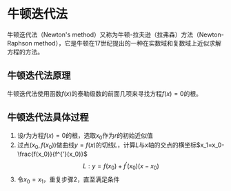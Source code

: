 # 牛顿迭代法
牛顿迭代法（Newton's method）又称为牛顿-拉夫逊（拉弗森）方法（Newton-Raphson method），它是牛顿在17世纪提出的一种在实数域和复数域上近似求解方程的方法。
## 牛顿迭代法原理
牛顿迭代法使用函数$f(x)$的泰勒级数的前面几项来寻找方程$f(x)=0$的根。
## 牛顿迭代法具体过程
1. 设$r$为方程$f(x)=0$的根，选取$x_0$作为$r$的初始近似值
2. 过点$(x_0,f(x_0))$做曲线$y=f(x)$的切线$L$，计算$L$与$x$轴的交点的横坐标$x_1=x_0-\frac{f(x_0)}{f^{'}(x_0)}$
$$L:y=f(x_0)+f^{'}(x_0)(x-x_0)$$
3. 令$x_0=x_1$，重复步骤2，直至满足条件
<!--stackedit_data:
eyJoaXN0b3J5IjpbLTIwOTcxNjgxOTRdfQ==
-->